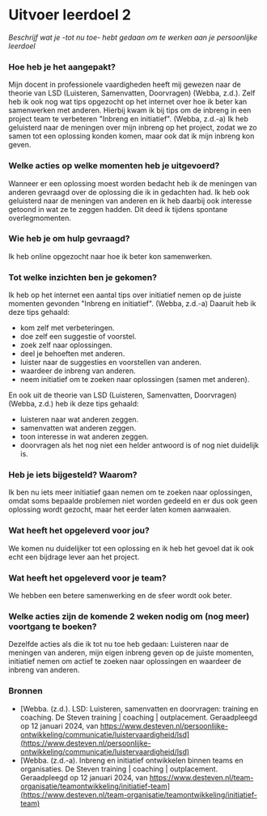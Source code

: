 # Uitvoer leerdoel 2

_Beschrijf wat je -tot nu toe- hebt gedaan om te werken aan je persoonlijke leerdoel_

### Hoe heb je het aangepakt?
Mijn docent in professionele vaardigheden heeft mij gewezen naar de theorie van LSD (Luisteren, Samenvatten, Doorvragen) (Webba, z.d.).
Zelf heb ik ook nog wat tips opgezocht op het internet over hoe ik beter kan samenwerken met anderen. Hierbij kwam ik bij tips om de inbreng in een project team te verbeteren "Inbreng en initiatief". (Webba, z.d.-a)
Ik heb geluisterd naar de meningen over mijn inbreng op het project, zodat we zo samen tot een oplossing konden komen, maar ook dat ik mijn inbreng kon geven.


### Welke acties op welke momenten heb je uitgevoerd? 
Wanneer er een oplossing moest worden bedacht heb ik de meningen van anderen gevraagd over de oplossing die ik in gedachten had.
Ik heb ook geluisterd naar de meningen van anderen en ik heb daarbij ook interesse getoond in wat ze te zeggen hadden.
Dit deed ik tijdens spontane overlegmomenten.


### Wie heb je om hulp gevraagd?
Ik heb online opgezocht naar hoe ik beter kon samenwerken.


### Tot welke inzichten ben je gekomen?
Ik heb op het internet een aantal tips over initiatief nemen op de juiste momenten gevonden "Inbreng en initiatief". (Webba, z.d.-a)
Daaruit heb ik deze tips gehaald:
- kom zelf met verbeteringen.
- doe zelf een suggestie of voorstel.
- zoek zelf naar oplossingen.
- deel je behoeften met anderen.
- luister naar de suggesties en voorstellen van anderen.
- waardeer de inbreng van anderen.
- neem initiatief om te zoeken naar oplossingen (samen met anderen).

En ook uit de theorie van LSD (Luisteren, Samenvatten, Doorvragen) (Webba, z.d.) heb ik deze tips gehaald:
- luisteren naar wat anderen zeggen.
- samenvatten wat anderen zeggen.
- toon interesse in wat anderen zeggen.
- doorvragen als het nog niet een helder antwoord is of nog niet duidelijk is.


### Heb je iets bijgesteld? Waarom?
Ik ben nu iets meer initiatief gaan nemen om te zoeken naar oplossingen, omdat soms bepaalde problemen niet worden gedeeld en er dus ook geen oplossing wordt gezocht, maar het eerder laten komen aanwaaien.


### Wat heeft het opgeleverd voor jou?
We komen nu duidelijker tot een oplossing en ik heb het gevoel dat ik ook echt een bijdrage lever aan het project.


### Wat heeft het opgeleverd voor je team?
We hebben een betere samenwerking en de sfeer wordt ook beter.


### Welke acties zijn de komende 2 weken nodig om (nog meer) voortgang te boeken?
Dezelfde acties als die ik tot nu toe heb gedaan:
Luisteren naar de meningen van anderen, mijn eigen inbreng geven op de juiste momenten, initiatief nemen om actief te zoeken naar oplossingen en waardeer de inbreng van anderen.

### Bronnen
- [Webba. (z.d.). LSD: Luisteren, samenvatten en doorvragen: training en coaching. De Steven training | coaching | outplacement. Geraadpleegd op 12 januari 2024, van https://www.desteven.nl/persoonlijke-ontwikkeling/communicatie/luistervaardigheid/lsd](https://www.desteven.nl/persoonlijke-ontwikkeling/communicatie/luistervaardigheid/lsd)
- [Webba. (z.d.-a). Inbreng en initiatief ontwikkelen binnen teams en organisaties. De Steven training | coaching | outplacement. Geraadpleegd op 12 januari 2024, van https://www.desteven.nl/team-organisatie/teamontwikkeling/initiatief-team](https://www.desteven.nl/team-organisatie/teamontwikkeling/initiatief-team)